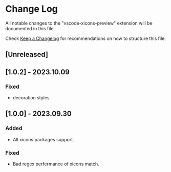 # Change Log

All notable changes to the "vscode-xicons-preview" extension will be documented in this file.

Check [Keep a Changelog](http://keepachangelog.com/) for recommendations on how to structure this file.

## [Unreleased]

## [1.0.2] - 2023.10.09

### Fixed

- decoration styles

## [1.0.0] - 2023.09.30

### Added

- All xicons packages support.

### Fixed

- Bad regex perfermance of xicons match.
